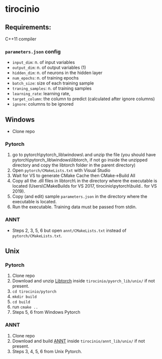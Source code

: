 # tirocinio

## Requirements:
C++11 compiler

### `parameters.json` config
* `input_dim`: n. of input variables
* `output_dim`: n. of output variables (1)
* `hidden_dim`: n. of neurons in the hidden layer
* `num_epochs`: n. of training epochs
* `batch_size`: size of each training sample
* `traning_samples`: n. of training samples
* `learning_rate`: learning rate,
* `target_column`: the column to predict (calculated after ignore columns)
* `ignore`: columns to be ignored

## Windows
* Clone repo
### Pytorch
1) go to pytorch\pytorch_lib\windows\ and unzip the file (you should have pytorch\pytorch_lib\windows\libtorch, if not go inside the unzipped directory and copy the libtorch folder in the parent directory)
2) Open `pytorch/CMakeLists.txt` with Visual Studio
3) Wait for VS to generate CMake Cache then CMake->Build All
4) Copy all the .dll files in libtorch\ in the directory where the executable is located (Users\CMakeBuilds for VS 2017, tirocinio\pytorch\build\.. for VS 2019).
5) Copy (and edit) sample `parameters.json` in the directory where the executable is located.
6) Run the executable. Training data must be passed from stdin.
### ANNT
* Steps 2, 3, 5, 6 but open `annt/CMakeLists.txt` instead of `pytorch/CMakeLists.txt`.
## Unix

### Pytorch
1) Clone repo
2) Download and unzip [Libtorch](https://pytorch.org/) inside `tirocinio/pyorch_lib/unix/` if not present.
3) `cd tirocinio/pytorch`
4) `mkdir build`
5) `cd build`
6) run `cmake ..`
7) Steps 5, 6 from Windows Pytorch

### ANNT
1) Clone repo
2) Download and build [ANNT](https://github.com/cvsandbox/ANNT) inside `tirocinio/annt_lib/unix/` if not present.
7) Steps 3, 4, 5, 6 from Unix Pytorch.
